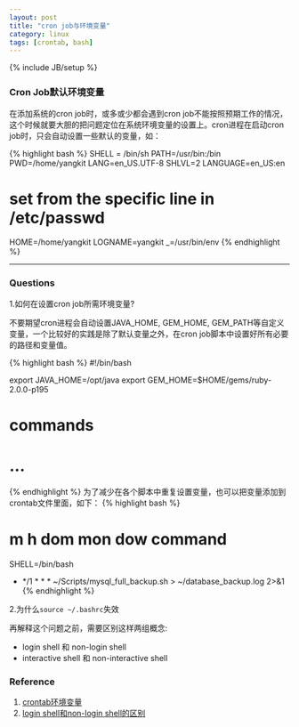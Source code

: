 ```yaml
---
layout: post
title: "cron job与环境变量"
category: linux
tags: [crontab, bash]
---
```

{% include JB/setup %}

### Cron Job默认环境变量
在添加系统的cron job时，或多或少都会遇到cron job不能按照预期工作的情况，这个时候就要大胆的把问题定位在系统环境变量的设置上。cron进程在启动cron job时，只会自动设置一些默认的变量，如：

{% highlight bash %}
SHELL = /bin/sh
PATH=/usr/bin:/bin
PWD=/home/yangkit
LANG=en_US.UTF-8
SHLVL=2
LANGUAGE=en_US:en
# set from the specific line in /etc/passwd
HOME=/home/yangkit
LOGNAME=yangkit
_=/usr/bin/env
{% endhighlight %}

---

### Questions

1.如何在设置cron job所需环境变量?

不要期望cron进程会自动设置JAVA_HOME, GEM_HOME,
GEM_PATH等自定义变量，一个比较好的实践是除了默认变量之外，在cron job脚本中设置好所有必要的路径和变量值。

{% highlight bash %}
#!/bin/bash

export JAVA_HOME=/opt/java
export GEM_HOME=$HOME/gems/ruby-2.0.0-p195
# commands
# ...
{% endhighlight %}
为了减少在各个脚本中重复设置变量，也可以把变量添加到crontab文件里面，如下：
{% highlight bash %}
# m h  dom mon dow   command
SHELL=/bin/bash
* */1 * * * ~/Scripts/mysql_full_backup.sh > ~/database_backup.log 2>&1
{% endhighlight %}

2.为什么`source ~/.bashrc`失效

再解释这个问题之前，需要区别这样两组概念:

* login shell 和 non-login shell  
* interactive shell 和 non-interactive shell



### Reference
1. [crontab环境变量](http://justwinit.cn/post/3377/)
2. [login shell和non-login shell的区别](http://www.isayme.org/linux-diff-between-login-and-non-login-shell.html)

